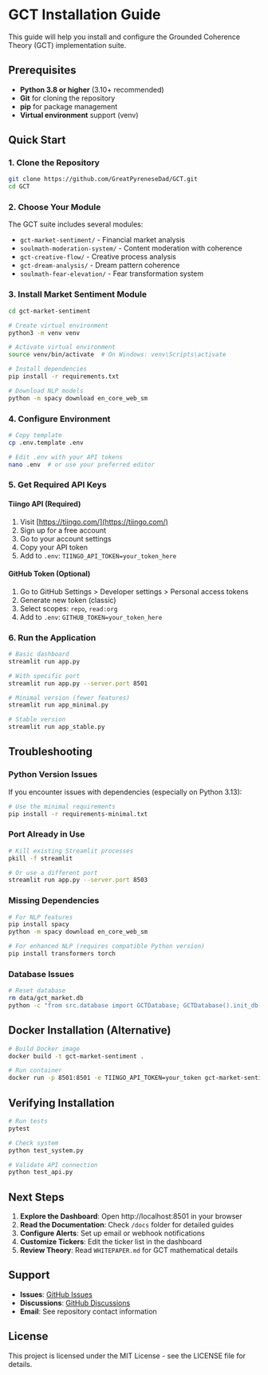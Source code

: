 # GCT Installation Guide

This guide will help you install and configure the Grounded Coherence Theory (GCT) implementation suite.

## Prerequisites

- **Python 3.8 or higher** (3.10+ recommended)
- **Git** for cloning the repository
- **pip** for package management
- **Virtual environment** support (venv)

## Quick Start

### 1. Clone the Repository

```bash
git clone https://github.com/GreatPyreneseDad/GCT.git
cd GCT
```

### 2. Choose Your Module

The GCT suite includes several modules:

- `gct-market-sentiment/` - Financial market analysis
- `soulmath-moderation-system/` - Content moderation with coherence
- `gct-creative-flow/` - Creative process analysis
- `gct-dream-analysis/` - Dream pattern coherence
- `soulmath-fear-elevation/` - Fear transformation system

### 3. Install Market Sentiment Module

```bash
cd gct-market-sentiment

# Create virtual environment
python3 -m venv venv

# Activate virtual environment
source venv/bin/activate  # On Windows: venv\Scripts\activate

# Install dependencies
pip install -r requirements.txt

# Download NLP models
python -m spacy download en_core_web_sm
```

### 4. Configure Environment

```bash
# Copy template
cp .env.template .env

# Edit .env with your API tokens
nano .env  # or use your preferred editor
```

### 5. Get Required API Keys

#### Tiingo API (Required)
1. Visit [https://tiingo.com/](https://tiingo.com/)
2. Sign up for a free account
3. Go to your account settings
4. Copy your API token
5. Add to `.env`: `TIINGO_API_TOKEN=your_token_here`

#### GitHub Token (Optional)
1. Go to GitHub Settings > Developer settings > Personal access tokens
2. Generate new token (classic)
3. Select scopes: `repo`, `read:org`
4. Add to `.env`: `GITHUB_TOKEN=your_token_here`

### 6. Run the Application

```bash
# Basic dashboard
streamlit run app.py

# With specific port
streamlit run app.py --server.port 8501

# Minimal version (fewer features)
streamlit run app_minimal.py

# Stable version
streamlit run app_stable.py
```

## Troubleshooting

### Python Version Issues

If you encounter issues with dependencies (especially on Python 3.13):

```bash
# Use the minimal requirements
pip install -r requirements-minimal.txt
```

### Port Already in Use

```bash
# Kill existing Streamlit processes
pkill -f streamlit

# Or use a different port
streamlit run app.py --server.port 8503
```

### Missing Dependencies

```bash
# For NLP features
pip install spacy
python -m spacy download en_core_web_sm

# For enhanced NLP (requires compatible Python version)
pip install transformers torch
```

### Database Issues

```bash
# Reset database
rm data/gct_market.db
python -c "from src.database import GCTDatabase; GCTDatabase().init_db()"
```

## Docker Installation (Alternative)

```bash
# Build Docker image
docker build -t gct-market-sentiment .

# Run container
docker run -p 8501:8501 -e TIINGO_API_TOKEN=your_token gct-market-sentiment
```

## Verifying Installation

```bash
# Run tests
pytest

# Check system
python test_system.py

# Validate API connection
python test_api.py
```

## Next Steps

1. **Explore the Dashboard**: Open http://localhost:8501 in your browser
2. **Read the Documentation**: Check `/docs` folder for detailed guides
3. **Configure Alerts**: Set up email or webhook notifications
4. **Customize Tickers**: Edit the ticker list in the dashboard
5. **Review Theory**: Read `WHITEPAPER.md` for GCT mathematical details

## Support

- **Issues**: [GitHub Issues](https://github.com/GreatPyreneseDad/GCT/issues)
- **Discussions**: [GitHub Discussions](https://github.com/GreatPyreneseDad/GCT/discussions)
- **Email**: See repository contact information

## License

This project is licensed under the MIT License - see the LICENSE file for details.